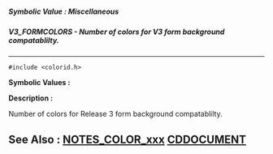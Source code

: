 ##### Symbolic Value : Miscellaneous
##### V3_FORMCOLORS - Number of colors for V3 form background compatablilty.
---
```
#include <colorid.h>
```

**Symbolic Values :**



**Description :**

Number of colors for Release 3 form background compatablilty.


**See Also :**
[NOTES_COLOR_xxx](/domino-c-api-docs/reference/Symb/NOTES_COLOR_xxx)
[CDDOCUMENT](/domino-c-api-docs/reference/Data/CDDOCUMENT)
---
